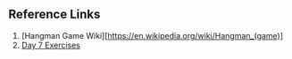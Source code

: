 ## Reference Links

1. [Hangman Game Wiki][https://en.wikipedia.org/wiki/Hangman_(game)]
2. [Day 7 Exercises](https://replit.com/@meswapnilk?path=folder/Python%20Day%207)